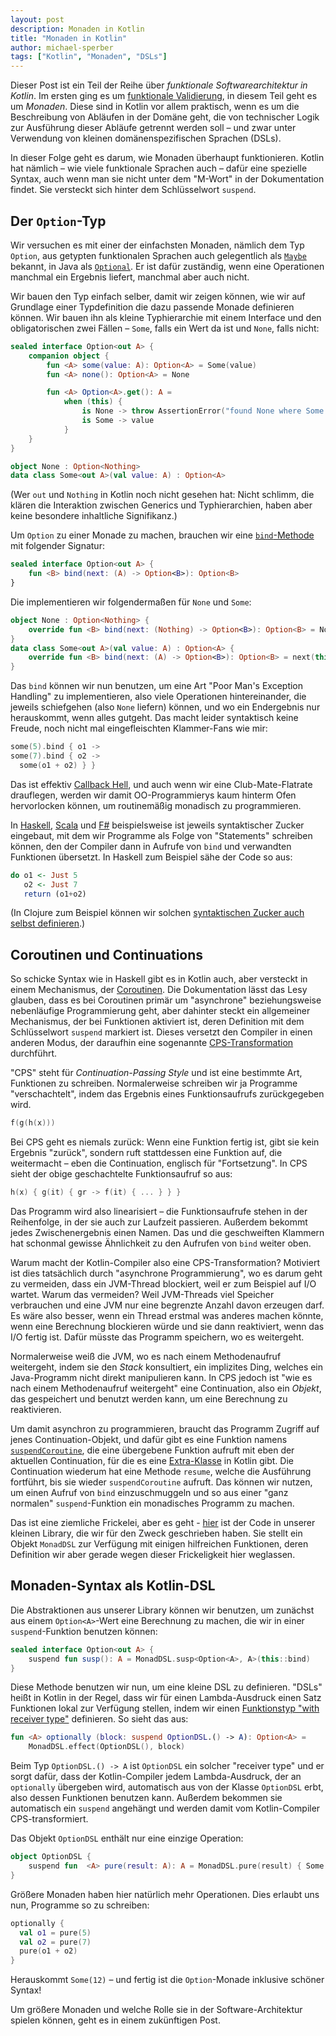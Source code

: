 ```yaml
---
layout: post
description: Monaden in Kotlin
title: "Monaden in Kotlin"
author: michael-sperber
tags: ["Kotlin", "Monaden", "DSLs"]
---
```


Dieser Post ist ein Teil der Reihe über *funktionale
Softwarearchitektur in Kotlin*.  Im ersten ging es um [funktionale
Validierung](https://funktionale-programmierung.de/2023/01/19/kotlin-validation.html),
in diesem Teil geht es um *Monaden*.  Diese sind in Kotlin vor allem
praktisch, wenn es um die Beschreibung von Abläufen in der Domäne
geht, die von technischer Logik zur Ausführung dieser Abläufe getrennt
werden soll – und zwar unter Verwendung von kleinen
domänenspezifischen Sprachen (DSLs).

In dieser Folge geht es darum, wie Monaden überhaupt funktionieren.
Kotlin hat nämlich – wie viele funktionale Sprachen auch – dafür eine
spezielle Syntax, auch wenn man sie nicht unter dem "M-Wort" in
der Dokumentation findet.  Sie versteckt sich hinter dem Schlüsselwort
`suspend`.

<!-- more start -->

## Der `Option`-Typ

Wir versuchen es mit einer der einfachsten Monaden, nämlich dem Typ
`Option`, aus getypten funktionalen Sprachen auch gelegentlich als
[`Maybe`](https://wiki.haskell.org/Maybe) bekannt, in Java als
[`Optional`](https://docs.oracle.com/javase/8/docs/api/java/util/Optional.html).
Er ist dafür zuständig, wenn eine Operationen manchmal ein Ergebnis
liefert, manchmal aber auch nicht.

Wir bauen den Typ einfach selber, damit wir zeigen können, wie wir auf
Grundlage einer Typdefinition die dazu passende Monade definieren
können.  Wir bauen ihn als kleine Typhierarchie mit einem Interface
und den obligatorischen zwei Fällen – `Some`, falls ein Wert da ist und
`None`, falls nicht:

```kotlin
sealed interface Option<out A> {
    companion object {
        fun <A> some(value: A): Option<A> = Some(value)
        fun <A> none(): Option<A> = None

        fun <A> Option<A>.get(): A =
            when (this) {
                is None -> throw AssertionError("found None where Some was expected")
                is Some -> value
            }
    }
}

object None : Option<Nothing>
data class Some<out A>(val value: A) : Option<A>
```

(Wer `out` und `Nothing` in Kotlin noch nicht gesehen hat: Nicht
schlimm, die klären die Interaktion zwischen Generics und
Typhierarchien, haben aber keine besondere inhaltliche Signifikanz.)

Um `Option` zu einer Monade zu machen, brauchen wir eine
[`bind`-Methode](https://de.wikipedia.org/wiki/Monade_(Informatik)) mit folgender Signatur:

```kotlin
sealed interface Option<out A> {
    fun <B> bind(next: (A) -> Option<B>): Option<B>
}
```

Die implementieren wir folgendermaßen für `None` und `Some`:

```kotlin
object None : Option<Nothing> {
    override fun <B> bind(next: (Nothing) -> Option<B>): Option<B> = None
}
data class Some<out A>(val value: A) : Option<A> {
    override fun <B> bind(next: (A) -> Option<B>): Option<B> = next(this.value)
}
```

Das `bind` können wir nun benutzen, um eine Art "Poor Man's Exception
Handling"  zu implementieren, also viele Operationen hintereinander,
die jeweils schiefgehen (also `None` liefern) können, und wo ein
Endergebnis nur herauskommt, wenn alles gutgeht.  Das macht leider
syntaktisch keine Freude, noch nicht mal eingefleischten
Klammer-Fans wie mir:

```kotlin
some(5).bind { o1 ->
some(7).bind { o2 ->
  some(o1 + o2) } }
```

Das ist effektiv [Callback Hell](http://callbackhell.com/), und auch
wenn wir eine Club-Mate-Flatrate drauflegen, werden wir damit
OO-Programmierys kaum hinterm Ofen hervorlocken können, um
routinemäßig monadisch zu programmieren.

In [Haskell](https://en.wikibooks.org/wiki/Haskell/do_notation),
[Scala](https://docs.scala-lang.org/tour/for-comprehensions.html) und
[F#](https://learn.microsoft.com/en-us/dotnet/fsharp/language-reference/computation-expressions)
beispielsweise ist jeweils syntaktischer Zucker eingebaut, mit dem wir
Programme als Folge von "Statements" schreiben können, den der
Compiler dann in Aufrufe von `bind` und verwandten Funktionen
übersetzt.  In Haskell zum Beispiel sähe der Code so aus:

```haskell
do o1 <- Just 5
   o2 <- Just 7
   return (o1+o2)
```

(In Clojure zum Beispiel können wir solchen [syntaktischen Zucker auch
selbst
definieren](https://funktionale-programmierung.de/2023/04/27/clojure-monads.html).)

## Coroutinen und Continuations

So schicke Syntax wie in Haskell gibt es in Kotlin auch, aber
versteckt in einem Mechanismus, der
[Coroutinen](https://kotlinlang.org/docs/coroutines-guide.html).  Die
Dokumentation lässt das Lesy glauben, dass es bei Coroutinen primär um
"asynchrone" beziehungsweise nebenläufige Programmierung geht, aber
dahinter steckt ein allgemeiner Mechanismus, der bei Funktionen
aktiviert ist, deren Definition mit dem Schlüsselwort `suspend`
markiert ist.  Dieses versetzt den Compiler in einen anderen Modus, der
daraufhin eine sogenannte
[CPS-Transformation](https://de.wikipedia.org/wiki/Continuation-Passing_Style)
durchführt.

"CPS" steht für *Continuation-Passing Style* und ist eine bestimmte
Art, Funktionen zu schreiben.  Normalerweise schreiben wir ja
Programme "verschachtelt", indem das Ergebnis eines Funktionsaufrufs
zurückgegeben wird.

```kotlin
f(g(h(x)))
```

Bei CPS geht es niemals zurück: Wenn eine Funktion fertig ist, gibt
sie kein Ergebnis "zurück", sondern ruft stattdessen eine Funktion
auf, die weitermacht – eben die Continuation, englisch für
"Fortsetzung".   In CPS sieht der obige geschachtelte Funktionsaufruf
so aus:

```kotlin
h(x) { g(it) { gr -> f(it) { ... } } }
```

Das Programm wird also linearisiert – die Funktionsaufrufe stehen in
der Reihenfolge, in der sie auch zur Laufzeit passieren.  Außerdem
bekommt jedes Zwischenergebnis einen Namen.  Das und die geschweiften
Klammern hat schonmal gewisse Ähnlichkeit zu den Aufrufen von `bind`
weiter oben.

Warum macht der Kotlin-Compiler also eine CPS-Transformation?
Motiviert ist dies tatsächlich durch "asynchrone Programmierung", wo
es darum geht zu vermeiden, dass ein JVM-Thread blockiert, weil er zum
Beispiel auf I/O wartet.  Warum das vermeiden?  Weil JVM-Threads viel
Speicher verbrauchen und eine JVM nur eine begrenzte Anzahl davon
erzeugen darf.  Es wäre also besser, wenn ein Thread erstmal was
anderes machen könnte, wenn eine Berechnung blockieren würde und sie
dann reaktiviert, wenn das I/O fertig ist.  Dafür müsste das Programm
speichern, wo es weitergeht.

Normalerweise weiß die JVM, wo es nach einem
Methodenaufruf weitergeht, indem sie den *Stack* konsultiert, ein
implizites Ding, welches ein Java-Programm nicht direkt manipulieren
kann.  In CPS jedoch ist "wie es nach einem Methodenaufruf weitergeht"
eine Continuation, also ein *Objekt*, das gespeichert und benutzt
werden kann, um eine Berechnung zu reaktivieren.

Um damit asynchron zu programmieren, braucht das Programm Zugriff auf
jenes Continuation-Objekt, und dafür gibt es eine Funktion namens
[`suspendCoroutine`](https://kotlinlang.org/api/latest/jvm/stdlib/kotlin.coroutines/suspend-coroutine.html),
die eine übergebene Funktion aufruft mit eben der aktuellen
Continuation, für die es eine
[Extra-Klasse](https://kotlinlang.org/api/latest/jvm/stdlib/kotlin.coroutines/-continuation/)
in Kotlin gibt.  Die Continuation wiederum hat eine Methode `resume`,
welche die Ausführung fortführt, bis sie wieder `suspendCoroutine`
aufruft.  Das können wir nutzen, um einen Aufruf von `bind`
einzuschmuggeln und so aus einer "ganz normalen" `suspend`-Funktion
ein monadisches Programm zu machen.

Das ist eine ziemliche Frickelei, aber es geht -
[hier](https://github.com/active-group/kotlin-free-monad/blob/main/src/main/kotlin/de/activegroup/MonadDSL.kt)
ist der Code in unserer kleinen Library, die wir für den Zweck
geschrieben haben.  Sie stellt ein Objekt `MonadDSL` zur Verfügung mit
einigen hilfreichen Funktionen, deren Definition wir aber gerade wegen
dieser Frickeligkeit hier weglassen.

## Monaden-Syntax als Kotlin-DSL

Die Abstraktionen aus unserer Library können wir benutzen, um zunächst
aus einem `Option<A>`-Wert eine Berechnung zu
machen, die wir in einer `suspend`-Funktion benutzen können:

```kotlin
sealed interface Option<out A> {
    suspend fun susp(): A = MonadDSL.susp<Option<A>, A>(this::bind)
}
```

Diese Methode benutzen wir nun, um eine kleine DSL zu definieren.
"DSLs" heißt in Kotlin in der Regel, dass wir für einen Lambda-Ausdruck
einen Satz Funktionen lokal zur Verfügung stellen, indem wir einen
[Funktionstyp "with receiver
type"](https://kotlinlang.org/docs/lambdas.html#function-types)
definieren.  So sieht das aus:

```kotlin
fun <A> optionally (block: suspend OptionDSL.() -> A): Option<A> =
	MonadDSL.effect(OptionDSL(), block)
```

Beim Typ `OptionDSL.() -> A` ist `OptionDSL` ein solcher "receiver
type" und er sorgt dafür, dass der Kotlin-Compiler jedem
Lambda-Ausdruck, der an `optionally` übergeben wird, automatisch aus
von der Klasse `OptionDSL` erbt, also dessen Funktionen benutzen
kann.  Außerdem bekommen sie automatisch ein `suspend` angehängt und
werden damit vom Kotlin-Compiler CPS-transformiert.

Das Objekt `OptionDSL` enthält nur eine einzige Operation:

```kotlin
object OptionDSL {
    suspend fun  <A> pure(result: A): A = MonadDSL.pure(result) { Some(it) }
}
```

Größere Monaden haben hier natürlich mehr Operationen.  Dies erlaubt
uns nun, Programme so zu schreiben:

```kotlin
optionally {
  val o1 = pure(5)
  val o2 = pure(7)
  pure(o1 + o2)
}
```

Herauskommt `Some(12)` – und fertig ist die `Option`-Monade inklusive
schöner Syntax!

Um größere Monaden und welche Rolle sie in der Software-Architektur
spielen können, geht es in einem zukünftigen Post.
